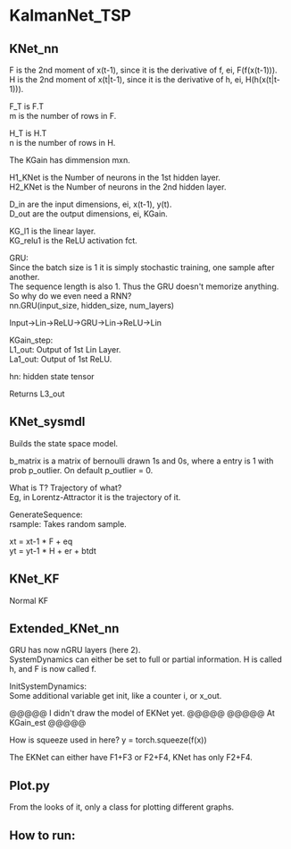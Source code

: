 # KalmanNet_TSP

## KNet_nn

F is the 2nd moment of x(t-1), since it is the derivative of f, ei, F(f(x(t-1))).\
H is the 2nd moment of x(t|t-1), since it is the derivative of h, ei, H(h(x(t|t-1))).

F_T is F.T\
m is the number of rows in F.

H_T is H.T\
n is the number of rows in H.

The KGain has dimmension mxn.

H1_KNet is the Number of neurons in the 1st hidden layer.\
H2_KNet is the Number of neurons in the 2nd hidden layer.

D_in are the input dimensions, ei, x(t-1), y(t).\
D_out are the output dimensions, ei, KGain.

KG_l1 is the linear layer.\
KG_relu1 is the ReLU activation fct.

GRU:\
Since the batch size is 1 it is simply stochastic training, one sample after another.\
The sequence length is also 1. Thus the GRU doesn't memorize anything. So why do we even need a RNN?\
nn.GRU(input_size, hidden_size, num_layers)

Input->Lin->ReLU->GRU->Lin->ReLU->Lin

KGain_step:\
L1_out: Output of 1st Lin Layer.\
La1_out: Output of 1st ReLU.

hn: hidden state tensor

Returns L3_out

## KNet_sysmdl

Builds the state space model.

b_matrix is a matrix of bernoulli drawn 1s and 0s, where a entry is 1 with prob p_outlier. On default p_outlier = 0.

What is T? Trajectory of what?\
Eg, in Lorentz-Attractor it is the trajectory of it.

GenerateSequence:\
rsample: Takes random sample.

xt = xt-1 * F + eq\
yt = yt-1 * H + er + btdt

## KNet_KF

Normal KF

## Extended_KNet_nn

GRU has now nGRU layers (here 2).\
SystemDynamics can either be set to full or partial information.
H is called h, and F is now called f.

InitSystemDynamics:\
Some additional variable get init, like a counter i, or x_out.

@@@@@ I didn't draw the model of EKNet yet. @@@@@
@@@@@ At KGain_est @@@@@

How is squeeze used in here? y = torch.squeeze(f(x))

The EKNet can either have F1+F3 or F2+F4, KNet has only F2+F4.

## Plot.py

From the looks of it, only a class for plotting different graphs.

## How to run:
